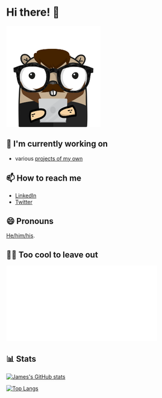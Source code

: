 # Hi there! 👋

<img src="https://raw.githubusercontent.com/jlucktay/jlucktay/main/gopherizeme.png" width=250>

<!--
**jlucktay/jlucktay** is a ✨ _special_ ✨ repository because its `README.md` (this file) appears on your GitHub profile.

Here are some ideas to get you started:

- 🌱 I’m currently learning ...
- 👯 I’m looking to collaborate on ...
- 🤔 I’m looking for help with ...
- 💬 Ask me about ...
- ⚡ Fun fact: ...
-->

## 🔭 I'm currently working on

- various [projects of my own]

## 📫 How to reach me

- [LinkedIn]
- [Twitter]

## 😄 Pronouns

[He/him/his](http://pronoun.is/he).

## 🧙‍♂️ Too cool to leave out

<a href="https://github.com/sindresorhus/css-in-readme-like-wat/blob/main/explanation.md"> <img src="hello.svg"
  width="400" height="200"> </a>

## 📊 Stats

[![James's GitHub
stats](https://github-readme-stats.vercel.app/api?username=jlucktay&count_private=true&show_icons=true)](https://github.com/anuraghazra/github-readme-stats)

[![Top
Langs](https://github-readme-stats.vercel.app/api/top-langs/?username=jlucktay&layout=compact)](https://github.com/anuraghazra/github-readme-stats)

<!-- Links -->
[LinkedIn]: https://linkedin.com/in/jlucktay
[projects of my own]: https://github.com/jlucktay?tab=repositories&type=source&language=go
[Twitter]: https://twitter.com/jlucktay
